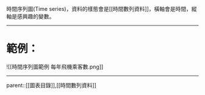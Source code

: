 時間序列圖(Time series)，資料的樣態會是[[時間數列資料]]，橫軸會是時間，縱軸是感興趣的變數。
- - -
# 範例：
![[時間序列圖範例 每年飛機乘客數.png]]
- - -
parent::[[圖表目錄]],[[時間數列資料]]